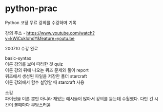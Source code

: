 # python-prac

Python 코딩 무료 강의를 수강하며 기록

강의 주소 - https://www.youtube.com/watch?v=kWiCuklohdY&feature=youtu.be

200710 수강 완료

basic-syntax  
    이론 강의를 보며 따라한 것
quiz  
    이론 강의 뒤에 나오는 퀴즈 문제와 풀이
report  
    퀴즈에서 생성된 파일을 저장한 폴더
starcraft  
    이론 강의에서 함수 설명할 때 starcraft 사용


소감  
파이썬을 이론 뿐만 아니라 재밌는 예시들이 많아서 강의를 듣는데 수월했다.
다만 긴 시간이 볼때마다 부담스러움





